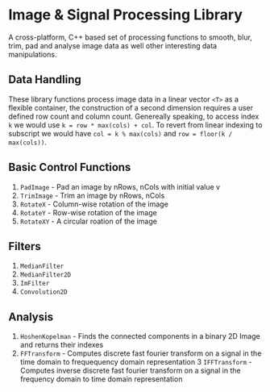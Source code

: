 Image & Signal Processing Library
=================================
A cross-platform, C++ based set of processing functions to smooth, blur, trim, pad and analyse image data as well other interesting data manipulations.

## Data Handling
These library functions process image data in a linear vector `<T>` as a flexible container, the construction of
a second dimension requires a user defined row count and column count. Genereally speaking,
to access index `k` we would use `k = row * max(cols) + col`. To revert from linear indexing to subscript we would have
`col = k % max(cols)` and `row = floor(k / max(cols))`.

## Basic Control Functions
1. `PadImage` - Pad an image by nRows, nCols with initial value v
2. `TrimImage` - Trim an image by nRows, nCols
3. `RotateX` - Column-wise rotation of the image
4. `RotateY` - Row-wise rotation of the image
5. `RotateXY` - A circular roation of the image

## Filters
1. `MedianFilter`
2. `MedianFilter2D`
3. `ImFilter`
4. `Convolution2D`

## Analysis
1. `HoshenKopelman` - Finds the connected components in a binary 2D Image and returns their indexes
2. `FFTransform` - Computes discrete fast fourier transform on a signal in the time domain to frequequency domain representation
3 `IFFTransform` - Computes inverse discrete fast fourier transform on a signal in the frequency domain to time domain representation
